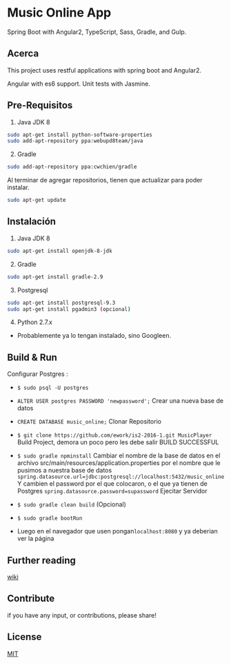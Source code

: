 # Music Online App

Spring Boot with Angular2, TypeScript, Sass, Gradle, and Gulp.

## Acerca

This project uses restful applications with spring boot and Angular2.

Angular with es6 support.
Unit tests with Jasmine.

## Pre-Requisitos

1. Java JDK 8
```bash
sudo apt-get install python-software-properties
sudo add-apt-repository ppa:webupd8team/java
```
2. Gradle
```bash
sudo add-apt-repository ppa:cwchien/gradle
```
Al terminar de agregar repositorios, tienen que actualizar para poder instalar.
```bash
sudo apt-get update
```

## Instalación
1. Java JDK 8
```bash
sudo apt-get install openjdk-8-jdk
```
2. Gradle
```bash
sudo apt-get install gradle-2.9
```
3. Postgresql
```bash
sudo apt-get install postgresql-9.3
sudo apt-get install pgadmin3 (opcional)
```
4. Python 2.7.x
- Probablemente ya lo tengan instalado, sino Googleen.


## Build & Run
Configurar Postgres :
* `$ sudo psql -U postgres`
* `ALTER USER postgres PASSWORD 'newpassword';`
Crear una nueva base de datos
* `CREATE DATABASE music_online;`
Clonar Repositorio
* `$ git clone https://github.com/ework/is2-2016-1.git MusicPlayer`
Build Project, demora un poco pero les debe salir BUILD SUCCESSFUL
* `$ sudo gradle npminstall`
Cambiar el nombre de la base de datos en el archivo src/main/resources/application.properties por el nombre que le pusimos a nuestra base de datos `spring.datasource.url=jdbc:postgresql://localhost:5432/music_online`
Y cambien el password por el que colocaron, o el que ya tienen de Postgres `spring.datasource.password=supassword`
Ejecitar Servidor
* `$ sudo gradle clean build` (Opcional)
* `$ sudo gradle bootRun`

* Luego en el navegador que usen pongan`localhost:8080` y ya deberian ver la página

## Further reading

[wiki](https://github.com/hjneyra/is2-2016-1/wiki)

## Contribute

if you have any input, or contributions, please share!

## License
[MIT](/LICENSE)
